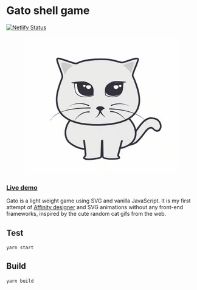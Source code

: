 # Gato shell game

[![Netlify Status](https://api.netlify.com/api/v1/badges/c19d57e1-1151-486c-9df1-1754d36f6ecd/deploy-status)](https://app.netlify.com/sites/gato-shell-game/deploys)

<p align="center">
 <img src="./dist/images/gato-demo.gif" />
 <a href="https://gato-shell-game.netlify.com/"><h3>Live demo</h3></a>
</p>

Gato is a light weight game using SVG and vanilla JavaScript.
It is my first attempt of [Affinity designer](https://affinity.serif.com/en-us/) and SVG animations without any front-end frameworks, inspired by the cute random cat gifs from the web.

## Test

```
yarn start
```

## Build

```
yarn build
```
